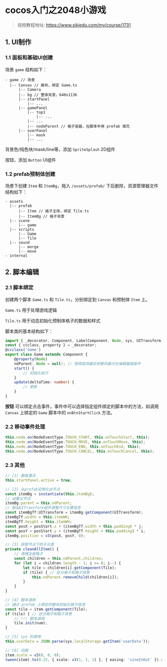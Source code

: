 # cocos入门之2048小游戏

> 视频教程地址: https://www.sikiedu.com/my/course/1731

## 1. UI制作

### 1.1 面板和基础UI创建

场景 `game` 结构如下：

```
- game // 场景
  |-- Canvas // 画布，绑定 Game.ts
      |-- Camera
      |-- bg // 整体背景，640x1136
      |-- startPanel
          |-- ...
      |-- gamePanel
          |-- top1
              |-- ...
          |-- ...
          |-- nodeParent // 格子容器，在脚本中用 prefab 填充
      |-- overPanel
          |-- mask
          |-- ...
```

背景色/纯色块/mask/line等，添加 `SpriteSplash` 2D组件

按钮，添加 `Button` UI组件

### 1.2 prefab预制体创建

场景下创建 `Item` 和 `ItemBg`，拖入 `/assets/prefab/` 下后删除，资源管理器文件结构如下：

```
- assets
  |-- prefab
      |-- Item // 格子主体，绑定 Tile.ts
      |-- ItemBg // 格子背景
  |-- scene
      |-- game
  |-- scripts
      |-- Game
      |-- Tile
  |-- sound
      |-- merge
      |-- move
- internal
```



## 2. 脚本编辑

### 2.1 脚本绑定

创建两个脚本 `Game.ts` 和 `Tile.ts`，分别绑定到 `Canvas` 和预制体 `Item` 上。

`Game.ts` 用于处理游戏逻辑

`Tile.ts` 用于动态初始化预制体格子的数据和样式

脚本类的基本结构如下：

```typescript
import { _decorator, Component, LabelComponent, Node, sys, UITransform, Prefab, instantiate } from 'cc';
const { ccclass, property } = _decorator;
@ccclass('Game')
export class Game extends Component {
    @property(Node)
    ndParent: Node = null!; // 使用装饰器后参数将展示在编辑器面板中
    start() {
        // 初始化执行
    }
    update(deltaTime: number) {
        // 更新
    }
}
```

**按钮** 可以绑定点击事件，事件中可以选择指定组件绑定的脚本中的方法，如调用 `Canvas` 上绑定的 `Game` 脚本中的 `onBtnStartClick` 方法。



### 2.2 移动事件处理

```typescript
this.node.on(NodeEventType.TOUCH_START, this.onTouchStart, this);
this.node.on(NodeEventType.TOUCH_MOVE, this.onTouchMove, this);
this.node.on(NodeEventType.TOUCH_END, this.onTouchEnd, this);
this.node.on(NodeEventType.TOUCH_CANCEL, this.onTouchCancel, this);
```



### 2.3 其他

```typescript
// [1] 面板激活
this.startPanel.active = true;

// [2] 从prefab实例化出节点
const itemBg = instantiate(this.itemBg);
// 设置父节点
itemBg.parent = this.ndParent;
// 取出UITransform组件调整尺寸位置信息
const itemBgTf:UITransform = itemBg.getComponent(UITransform);
itemBgTf.width = this.itemWH;
itemBgTf.height = this.itemWH;
const posX = posStart.x + (itemBgTf.width + this.padding) * j;
const posY = posStart.y + (itemBgTf.height + this.padding) * i;
itemBg.position = v3(posX, posY, 0);

// [3] 获取节点下的子元素
private cleanAllItem() {
    // 清理全部格子
    const children = this.ndParent.children;
    for (let i = children.length - 1; i >= 0; i--) {
        let tile = children[i].getComponent(Tile);
        if (tile) { // 区分格子和格子背景
            this.ndParent.removeChild(children[i]);
        }
    }
}

// [4] 脚本调用
// 通过 prefab 上绑定的脚本初始化格子信息
const tile = item.getComponent(Tile);
if (tile) { // 区分格子和格子背景
    // !!! 脚本调用
    tile.init(num);
}

// [5] sys 的使用
this.userData = JSON.parse(sys.localStorage.getItem('userData'));

// [6] 动画
item.scale = v3(0, 0, 0);
tween(item).to(0.15, { scale: v3(1, 1, 1) }, { easing: 'sineInOut' }).start();
```

